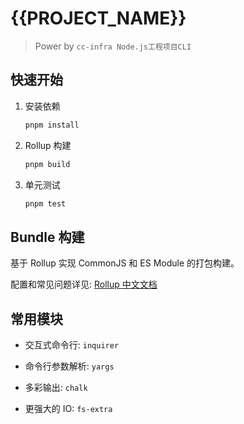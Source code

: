 # {{PROJECT_NAME}}

> Power by `cc-infra Node.js工程项目CLI`

## 快速开始

1. 安装依赖

   ```bash
   pnpm install
   ```

2. Rollup 构建

   ```bash
   pnpm build
   ```

3. 单元测试

   ```bash
   pnpm test
   ```

## Bundle 构建

基于 Rollup 实现 CommonJS 和 ES Module 的打包构建。

配置和常见问题详见: [Rollup 中文文档](https://www.rollupjs.com/)

## 常用模块

- 交互式命令行: `inquirer`

- 命令行参数解析: `yargs`

- 多彩输出: `chalk`

- 更强大的 IO: `fs-extra`